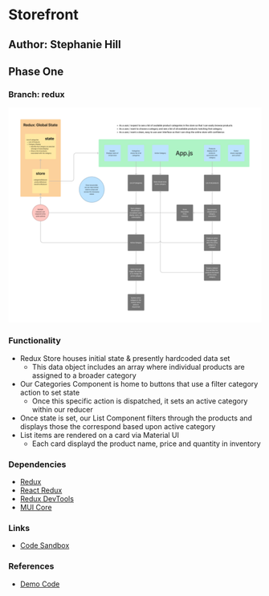 # Storefront

## Author: Stephanie Hill

## Phase One

### Branch: redux

![uml lab36](./assets/lab36.png)

### Functionality

- Redux Store houses initial state & presently hardcoded data set
  - This data object includes an array where individual products are assigned to a broader category
- Our Categories Component is home to buttons that use a filter category action to set state
  - Once this specific action is dispatched, it sets an active category within our reducer
- Once state is set, our List Component filters through the products and displays those the correspond based upon active category
- List items are rendered on a card via Material UI
  - Each card displayd the product name, price and quantity in inventory

### Dependencies

- [Redux](https://redux.js.org/)
- [React Redux](https://react-redux.js.org/)
- [Redux DevTools](https://github.com/reduxjs/redux-devtools/tree/main/extension)
- [MUI Core](https://mui.com/core/)

### Links

- [Code Sandbox](https://codesandbox.io/p/github/stephnitis/storefront/main?file=%2Fsrc%2FApp.js&workspace=%257B%2522activeFileId%2522%253A%2522cla7be85m000kl2jx2hdlct0f%2522%252C%2522openFiles%2522%253A%255B%255D%252C%2522sidebarPanel%2522%253A%2522EXPLORER%2522%252C%2522gitSidebarPanel%2522%253A%2522COMMIT%2522%252C%2522sidekickItems%2522%253A%255B%257B%2522type%2522%253A%2522PREVIEW%2522%252C%2522taskId%2522%253A%2522start%2522%252C%2522port%2522%253A3000%252C%2522key%2522%253A%2522cla7bevsc00oo3b6hj9brqjtg%2522%252C%2522isMinimized%2522%253Afalse%257D%252C%257B%2522type%2522%253A%2522TASK_LOG%2522%252C%2522taskId%2522%253A%2522start%2522%252C%2522key%2522%253A%2522cla7besgz00lv3b6hak0dphjn%2522%252C%2522isMinimized%2522%253Afalse%257D%255D%257D)

### References

- [Demo Code](https://github.com/codefellows/seattle-code-javascript-401d48/tree/main/class-36)